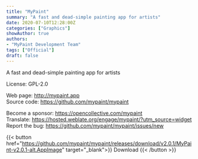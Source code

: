 ```yaml
---
title: "MyPaint"
summary: "A fast and dead-simple painting app for artists"
date: 2020-07-10T12:28:00Z
categories: ["Graphics"]
showAuthor: true
authors:
- "MyPaint Development Team"
tags: ["Official"]
draft: false
---
```


A fast and dead-simple painting app for artists

License: GPL-2.0

Web page: <http://mypaint.app>  
Source code: <https://github.com/mypaint/mypaint>

Become a sponsor: <https://opencollective.com/mypaint>  
Translate: <https://hosted.weblate.org/engage/mypaint/?utm_source=widget>  
Report the bug: <https://github.com/mypaint/mypaint/issues/new>  

{{< button href="https://github.com/mypaint/mypaint/releases/download/v2.0.1/MyPaint-v2.0.1-alt.AppImage" target="_blank">}}
Download
{{< /button >}}